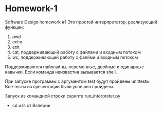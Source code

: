 # Homework-1
Software Design homework #1
Это простой интерпретатор, реализующий функции:
1) pwd
2) echo
3) exit
4) cat, поддерживающий работу с файлами и входным потоком
5) wc, поддерживающий работу с фалйми и входным потоком

Поддерживаются пайплайны, переменные, двойные и одинарные кавычки.
Если команда неизвестна вызывается shell.

При запуске программы с аргументом test будут пройдены unittestы.
Все тесты из презентации были успешно пройдены.

Запуск из командной строки скрипта run_interpreter.py
+ cd  и ls от Валерии
